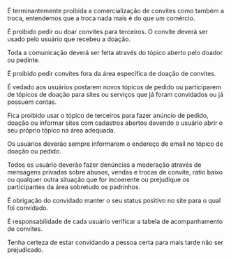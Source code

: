 É terminantemente proibida a comercialização de convites como também a troca, entendemos que a troca nada mais é do que um comércio.

É proibido pedir ou doar convites para terceiros. O convite deverá ser usado pelo usuário que recebeu a doação.

Toda a comunicação deverá ser feita através do tópico aberto pelo doador ou pedinte.

É proibido pedir convites fora da área específica de doação de convites.

É vedado aos usuários postarem novos tópicos de pedido ou participarem de tópicos de doação para sites ou serviços que já foram convidados ou já possuem contas.

Fica proibido usar o tópico de terceiros para fazer anúncio de pedido, doação ou informar sites com cadastros abertos devendo o usuário abrir o seu próprio tópico na área adequada.

Os usuários deverão sempre informarem o endereço de email no tópico de doação ou pedido.

Todos os usuário deverão fazer denúncias a moderação através de mensagens privadas sobre abusos, vendas e trocas de convite, ratio baixo ou qualquer outra situação que for incoerente ou prejudique os participantes da área sobretudo os padrinhos.

É obrigação do convidado manter o seu status positivo no site para o qual foi convidado.

É responsabilidade de cada usuário verificar a tabela de acompanhamento de convites.

Tenha certeza de estar convidando a pessoa certa para mais tarde não ser prejudicado.
